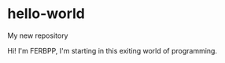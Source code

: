 # hello-world
My new repository

Hi! 
I'm FERBPP, I'm starting in this exiting world of programming.
